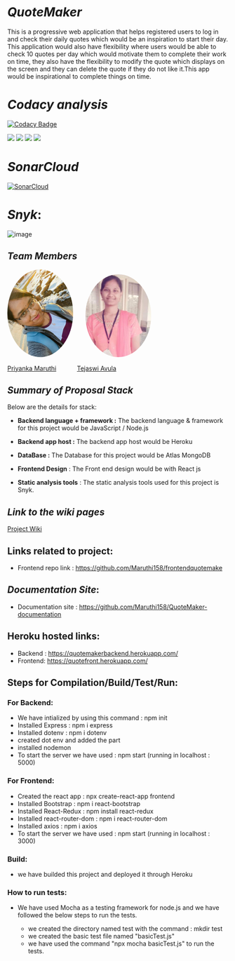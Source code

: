 # _QuoteMaker_
This is a progressive web application that helps registered users to log in and check their daily quotes which would be an inspiration to start their day. This application would also have flexibility where users would be able to check 10 quotes per day which would motivate them to complete their work on time, they also have the flexibility to modify the quote which displays on the screen and they can delete the quote if they do not like it.This app would be inspirational to complete things on time.

# _Codacy analysis_
[![Codacy Badge](https://app.codacy.com/project/badge/Grade/c1a4b790ced34413b39992a006a20c56)](https://www.codacy.com/gh/Maruthi158/QuoteMaker/dashboard?utm_source=github.com&amp;utm_medium=referral&amp;utm_content=Maruthi158/QuoteMaker&amp;utm_campaign=Badge_Grade)

[![](https://img.shields.io/github/issues-raw/Maruthi158/QuoteMaker)](https://github.com/Maruthi158/QuoteMaker/issues)
[![](https://img.shields.io/github/issues-closed-raw/Maruthi158/QuoteMaker)](https://github.com/Maruthi158/QuoteMaker/issues?q=is%3Aissue+is%3Aclosed)
[![](https://img.shields.io/github/milestones/open/Maruthi158/QuoteMaker)](https://github.com/Maruthi158/QuoteMaker/milestones)
[![](https://img.shields.io/github/languages/code-size/Maruthi158/QuoteMaker)](https://github.com/Maruthi158/QuoteMaker)

# _SonarCloud_
[![SonarCloud](https://sonarcloud.io/images/project_badges/sonarcloud-white.svg)](https://sonarcloud.io/summary/new_code?id=tejaavula076_QuoteMaker-1)

# _Snyk_:
![image](https://user-images.githubusercontent.com/77593316/156403624-d45b54c8-7a9e-41bd-986d-6154acb04d85.png)


## _Team Members_

 <img src="Priyanka.jpg" alt="drawing" width="150" style="border-radius:50%" />   &nbsp;&nbsp;&nbsp;&nbsp;&nbsp;                     <img src="Tejaswi.jpg" alt="Tejaswi" width="150" style="border-radius:50%"/>

[Priyanka Maruthi](https://github.com/Maruthi158) &nbsp;&nbsp;&nbsp;&nbsp;&nbsp;&nbsp;&nbsp;&nbsp;&nbsp;&nbsp;  [Tejaswi Avula](https://github.com/tejaavula)


## _Summary of Proposal Stack_

Below are the details for stack:

* **Backend language + framework :** The backend language & framework for this project would be JavaScript / Node.js

* **Backend app host :** The backend app host would be Heroku

* **DataBase :** The Database for this project would be Atlas MongoDB

* **Frontend Design** :   The Front end design would be with React js

* **Static analysis tools** : The static analysis tools used for this project is Snyk.

## _Link to the wiki pages_

[Project Wiki](https://github.com/Maruthi158/QuoteMaker/wiki/Group-Organization)

## Links related to project:
* Frontend repo link : https://github.com/Maruthi158/frontendquotemake

## _Documentation Site_:
*  Documentation site : https://github.com/Maruthi158/QuoteMaker-documentation

## Heroku hosted links:
* Backend : https://quotemakerbackend.herokuapp.com/
* Frontend: https://quotefront.herokuapp.com/
 
## Steps for Compilation/Build/Test/Run:

### For Backend:
* We have intialized by using this command : npm init
* Installed Express : npm i express
* Installed dotenv : npm i dotenv
* created dot env and added the part
* installed nodemon
* To start the server we have used : npm start (running in localhost : 5000)

### For Frontend:
* Created the react app : npx create-react-app frontend
* Installed Bootstrap : npm i react-bootstrap
* Installed React-Redux : npm install react-redux
* Installed react-router-dom : npm i react-router-dom
* Installed axios : npm i axios
* To start the server we have used : npm start (running in localhost : 3000)
### Build:
* we have builded this project and deployed it through Heroku
### How to run tests:
* We have used Mocha as a testing framework for node.js and we have followed the below steps to run the tests.

     * we created the directory named test with the command : mkdir test
     * we created the basic test file named "basicTest.js"
     * we have used the command "npx mocha basicTest.js" to run the tests.
